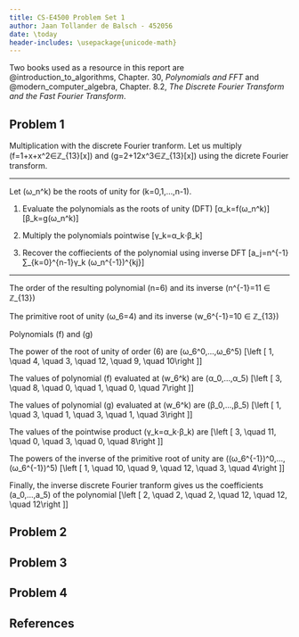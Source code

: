 ```yaml
---
title: CS-E4500 Problem Set 1
author: Jaan Tollander de Balsch - 452056
date: \today
header-includes: \usepackage{unicode-math}
---
```

Two books used as a resource in this report are @introduction_to_algorithms, Chapter. 30, *Polynomials and FFT* and @modern_computer_algebra, Chapter. 8.2, *The Discrete Fourier Transform and the Fast Fourier Transform*.

## Problem 1
Multiplication with the discrete Fourier tranform. Let us multiply \(f=1+x+x^2∈ℤ_{13}[x]\) and \(g=2+12x^3∈ℤ_{13}[x]\) using the dicrete Fourier transform.

---

Let \(ω_n^k\) be the roots of unity for \(k=0,1,…,n-1\).

1) Evaluate the polynomials as the roots of unity (DFT)
\[α_k=f(ω_n^k)\]
\[β_k=g(ω_n^k)\]

2) Multiply the polynomials pointwise
\[γ_k=α_k⋅β_k\]

3) Recover the coffiecients of the polynomial using inverse DFT
\[a_j=n^{-1}∑_{k=0}^{n-1}γ_k (ω_n^{-1})^{kj}\]

---

The order of the resulting polynomial \(n=6\) and its inverse \(n^{-1}=11 ∈ ℤ_{13}\)

The primitive root of unity \(ω_6=4\) and its inverse \(w_6^{-1}=10 ∈ ℤ_{13}\)

Polynomials \(f\) and \(g\)

The power of the root of unity of order \(6\) are \(ω_6^0,...,ω_6^5\)
\[\left [ 1, \quad 4, \quad 3, \quad 12, \quad 9, \quad 10\right ]\]

The values of polynomial \(f\) evaluated at \(w_6^k\) are \(α_0,...,α_5\)
\[\left [ 3, \quad 8, \quad 0, \quad 1, \quad 0, \quad 7\right ]\]

The values of polynomial \(g\) evaluated at \(w_6^k\) are \(β_0,...,β_5\)
\[\left [ 1, \quad 3, \quad 1, \quad 3, \quad 1, \quad 3\right ]\]

The values of the pointwise product \(γ_k=α_k⋅β_k\) are
\[\left [ 3, \quad 11, \quad 0, \quad 3, \quad 0, \quad 8\right ]\]

The powers of the inverse of the primitive root of unity are \((ω_6^{-1})^0,...,(ω_6^{-1})^5\)
\[\left [ 1, \quad 10, \quad 9, \quad 12, \quad 3, \quad 4\right ]\]

Finally, the inverse discrete Fourier tranform gives us the coefficients \(a_0,...,a_5\) of the polynomial
\[\left [ 2, \quad 2, \quad 2, \quad 12, \quad 12, \quad 12\right ]\]


## Problem 2


## Problem 3


## Problem 4


## References
